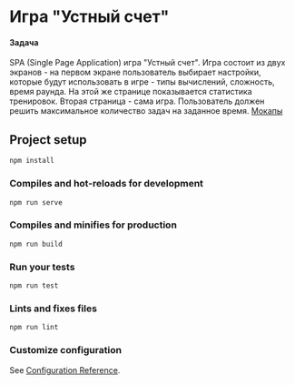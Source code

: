 # Игра "Устный счет"
#### Задача
SPA (Single Page Application) игра "Устный счет".
Игра состоит из двух экранов - на первом экране пользователь выбирает настройки, которые будут использовать в игре - типы вычислений, сложность, время раунда.
На этой же странице показывается статистика тренировок.
Вторая страница - сама игра.
Пользователь должен решить максимальное количество задач на заданное время.
[Мокапы](https://app.moqups.com/korzio@gmail.com/bTYyBLCtpU/edit/page/ad64222d5)

## Project setup
```
npm install
```

### Compiles and hot-reloads for development
```
npm run serve
```

### Compiles and minifies for production
```
npm run build
```

### Run your tests
```
npm run test
```

### Lints and fixes files
```
npm run lint
```

### Customize configuration
See [Configuration Reference](https://cli.vuejs.org/config/).
